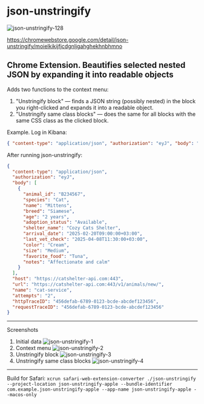# json-unstringify

![json-unstringify-128](https://github.com/user-attachments/assets/7b3076d6-58e0-47bf-9358-5a909db482fb)

https://chromewebstore.google.com/detail/json-unstringify/moielkikijfjcdgnljgahghekhnbhmno

## Chrome Extension. Beautifies selected nested JSON by expanding it into readable objects

Adds two functions to the context menu:
1. "Unstringify block" — finds a JSON string (possibly nested) in the block you right-clicked and expands it into a readable object.
2. "Unstringify same class blocks" — does the same for all blocks with the same CSS class as the clicked block.

Example. Log in Kibana:
```json
{ "content-type": "application/json", "authorization": "eyJ", "body": "[{\"animal_id\":\"B234567\",\"species\":\"Cat\",\"name\":\"Mittens\",\"breed\":\"Siamese\",\"age\":\"2 years\",\"adoption_status\":\"Available\",\"shelter_name\":\"Cozy Cats Shelter\",\"arrival_date\":\"2025-02-20T09:00:00+03:00\",\"last_vet_check\":\"2025-04-08T11:30:00+03:00\",\"color\":\"Cream\",\"size\":\"Medium\",\"favorite_food\":\"Tuna\",\"notes\":\"Affectionate and calm\"}]", "host": "https://catshelter-api.com:443", "url": "https://catshelter-api.com:443/v1/animals/new/", "name": "cat-service", "attempts": "2", "httpTraceID": "456defab-6789-0123-bcde-abcdef123456", "requestTraceID": "456defab-6789-0123-bcde-abcdef123456"}
```

After running json-unstringify:
```json
{
  "content-type": "application/json",
  "authorization": "eyJ",
  "body": [
    {
      "animal_id": "B234567",
      "species": "Cat",
      "name": "Mittens",
      "breed": "Siamese",
      "age": "2 years",
      "adoption_status": "Available",
      "shelter_name": "Cozy Cats Shelter",
      "arrival_date": "2025-02-20T09:00:00+03:00",
      "last_vet_check": "2025-04-08T11:30:00+03:00",
      "color": "Cream",
      "size": "Medium",
      "favorite_food": "Tuna",
      "notes": "Affectionate and calm"
    }
  ],
  "host": "https://catshelter-api.com:443",
  "url": "https://catshelter-api.com:443/v1/animals/new/",
  "name": "cat-service",
  "attempts": "2",
  "httpTraceID": "456defab-6789-0123-bcde-abcdef123456",
  "requestTraceID": "456defab-6789-0123-bcde-abcdef123456"
}
```

---

Screenshots

1. Initial data
  ![json-unstringify-1](https://github.com/user-attachments/assets/f486f393-7a7e-4595-b29a-0feee02ccc4f)
3. Context menu
  ![json-unstringify-2](https://github.com/user-attachments/assets/cbadf6b3-470d-4bef-a2c3-e5a58b937233)
4. Unstringify block
  ![json-unstringify-3](https://github.com/user-attachments/assets/516d0398-e26f-4929-a06e-65b0166c2af8)
5. Unstringify same class blocks
  ![json-unstringify-4](https://github.com/user-attachments/assets/1151042e-3f52-4234-be5d-8c197adb562f)

---

Build for Safari: `xcrun safari-web-extension-converter ./json-unstringify --project-location json-unstringify-apple --bundle-identifier com.example.json-unstringify-apple --app-name json-unstringify-apple --macos-only`